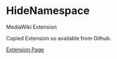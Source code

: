 # HideNamespace
MediaWiki Extension

Copied Extension so available from Github.

[Extension Page](https://www.mediawiki.org/wiki/Extension:HideNamespace)
